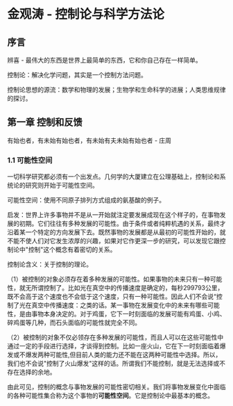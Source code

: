 # 金观涛 - 控制论与科学方法论

## 序言

 辨喜 - 最伟大的东西是世界上最简单的东西，它和你自己存在一样简单。

控制论：解决化学问题，其实是一个控制方法问题。

控制论思想的源流：数学和物理的发展；生物学和生命科学的进展；人类思维规律的探讨。

## 第一章 控制和反馈

有始也者，有未始有始也者，有未始有夫未始有始也者 - 庄周

### 1.1 可能性空间

一切科学研究都必须有一个出发点。几何学的大厦建立在公理基础上，控制论和系统论的研究则开始于可能性空间。

可能性空间：使用不同原子排列方式组成的氨基酸的例子。

启发：世界上许多事物并不是从一开始就注定要发展成现在这个样子的，在事物发展的初期。它们往往有多种发展的可能性。由于条件或者纯粹机遇的关系，最终才沿着某一个特定的方向发展下去。既然事物的发展都是从最初的可能性开始的，就不能不使人们对它发生浓厚的兴趣，如果对它作更深一步的研究，可以发现它跟控制论中"控制"这个概念有着密切的关系。

控制论含义：关于控制的理论。

（1）被控制的对象必须存在着多种发展的可能性。如果事物的未来只有一种可能性，就无所谓控制了。比如光在真空中的传播速度是确定的，每秒299793公里，既不会高于这个速度也不会低于这个速度，只有一种可能性。因此人们不会说“控制了光在真空中传播速度：之类的话。某一事物在发展变化中的未来有哪些可能性，是由事物本身决定的。对于鸡蛋，它下一时刻面临的发展可能有鸡蛋、小鸡、碎鸡蛋等几种，而石头面临的可能性就完全不同。

（2）被控制的对象不仅必领存在多种发展的可能性，而且人可以在这些可能性中通过一定的手段进行选择，才谈得到控制。比如一座火山，它在下一时刻面临着爆发或不爆发两种可能性,但目前人类的能力还不能在这两种可能性中选择。所以，我们也不会说"控制了火山爆发"这样的话。所谓我们不能控制，就是无法选择或不存在选择的余地。

由此可见，控制的概念与事物发展的可能性密切相关。我们将事物发展变化中面临的各种可能性集合称为这个事物的**可能性空间**。它是控制论中最基本的概念。